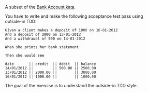 A subset of the [Bank Account kata](https://github.com/sandromancuso/Bank-kata).

You have to write and make the following acceptance test pass using outside-in TDD:

    Given a client makes a deposit of 1000 on 10-01-2012
    And a deposit of 2000 on 13-01-2012
    And a withdrawal of 500 on 14-01-2012

    When she prints her bank statement

    Then she would see

    date       || credit  || debit  || balance
    14/01/2012 ||         || 500.00 || 2500.00
    13/01/2012 || 2000.00 ||        || 3000.00
    10/01/2012 || 1000.00 ||        || 1000.00

The goal of the exercise is to understand the outside-in TDD style.

